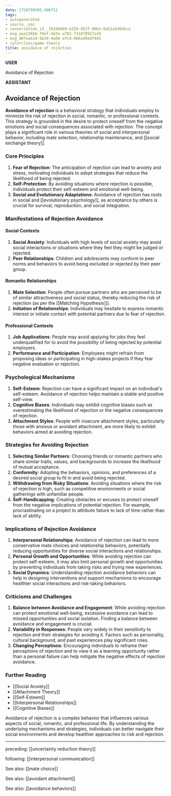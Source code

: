 ```yaml
---
date: 1720799395.996712
tags:
- autogenerated
- source__oai
- conversation_id__fb286869-e259-452f-90b3-0a51a5464bca
- msg_aaa236bb-f9ef-4d3e-a782-731870927a39
- msg_d0fea63d-6b39-4a08-afc4-0b6ad9edf445
- colorclass/game-theory
title: avoidance of rejection
---
```


**USER**

Avoidance of Rejection


**ASSISTANT**

## Avoidance of Rejection

**Avoidance of rejection** is a behavioral strategy that individuals employ to minimize the risk of rejection in social, romantic, or professional contexts. This strategy is grounded in the desire to protect oneself from the negative emotions and social consequences associated with rejection. The concept plays a significant role in various theories of social and interpersonal behavior, including mate selection, relationship maintenance, and [[social exchange theory]].

### Core Principles

1. **Fear of Rejection**: The anticipation of rejection can lead to anxiety and stress, motivating individuals to adopt strategies that reduce the likelihood of being rejected.
2. **Self-Protection**: By avoiding situations where rejection is possible, individuals protect their self-esteem and emotional well-being.
3. **Social and Evolutionary Adaptations**: Avoidance of rejection has roots in social and [[evolutionary psychology]], as acceptance by others is crucial for survival, reproduction, and social integration.

### Manifestations of Rejection Avoidance

#### Social Contexts

1. **Social Anxiety**: Individuals with high levels of social anxiety may avoid social interactions or situations where they feel they might be judged or rejected.
2. **Peer Relationships**: Children and adolescents may conform to peer norms and behaviors to avoid being excluded or rejected by their peer group.

#### Romantic Relationships

1. **Mate Selection**: People often pursue partners who are perceived to be of similar attractiveness and social status, thereby reducing the risk of rejection (as per the [[Matching Hypothesis]]).
2. **Initiation of Relationships**: Individuals may hesitate to express romantic interest or initiate contact with potential partners due to fear of rejection.

#### Professional Contexts

1. **Job Applications**: People may avoid applying for jobs they feel underqualified for to avoid the possibility of being rejected by potential employers.
2. **Performance and Participation**: Employees might refrain from proposing ideas or participating in high-stakes projects if they fear negative evaluation or rejection.

### Psychological Mechanisms

1. **Self-Esteem**: Rejection can have a significant impact on an individual's self-esteem. Avoidance of rejection helps maintain a stable and positive self-view.
2. **Cognitive Biases**: Individuals may exhibit cognitive biases such as overestimating the likelihood of rejection or the negative consequences of rejection.
3. **Attachment Styles**: People with insecure attachment styles, particularly those with anxious or avoidant attachment, are more likely to exhibit behaviors aimed at avoiding rejection.

### Strategies for Avoiding Rejection

1. **Selecting Similar Partners**: Choosing friends or romantic partners who share similar traits, values, and backgrounds to increase the likelihood of mutual acceptance.
2. **Conformity**: Adopting the behaviors, opinions, and preferences of a desired social group to fit in and avoid being rejected.
3. **Withdrawing from Risky Situations**: Avoiding situations where the risk of rejection is high, such as competitive environments or social gatherings with unfamiliar people.
4. **Self-Handicapping**: Creating obstacles or excuses to protect oneself from the negative implications of potential rejection. For example, procrastinating on a project to attribute failure to lack of time rather than lack of ability.

### Implications of Rejection Avoidance

1. **Interpersonal Relationships**: Avoidance of rejection can lead to more conservative mate choices and relationship behaviors, potentially reducing opportunities for diverse social interactions and relationships.
2. **Personal Growth and Opportunities**: While avoiding rejection can protect self-esteem, it may also limit personal growth and opportunities by preventing individuals from taking risks and trying new experiences.
3. **Social Dynamics**: Understanding rejection avoidance behaviors can help in designing interventions and support mechanisms to encourage healthier social interactions and risk-taking behaviors.

### Criticisms and Challenges

1. **Balance between Avoidance and Engagement**: While avoiding rejection can protect emotional well-being, excessive avoidance can lead to missed opportunities and social isolation. Finding a balance between avoidance and engagement is crucial.
2. **Variability in Responses**: People vary widely in their sensitivity to rejection and their strategies for avoiding it. Factors such as personality, cultural background, and past experiences play significant roles.
3. **Changing Perceptions**: Encouraging individuals to reframe their perceptions of rejection and to view it as a learning opportunity rather than a personal failure can help mitigate the negative effects of rejection avoidance.

### Further Reading

- [[Social Anxiety]]
- [[Attachment Theory]]
- [[Self-Esteem]]
- [[Interpersonal Relationships]]
- [[Cognitive Biases]]

Avoidance of rejection is a complex behavior that influences various aspects of social, romantic, and professional life. By understanding the underlying mechanisms and strategies, individuals can better navigate their social environments and develop healthier approaches to risk and rejection.


---

preceding: [[uncertainty reduction theory]]  


following: [[interpersonal communication]]

See also: [[mate choice]]


See also: [[avoidant attachment]]


See also: [[avoidance behaviors]]